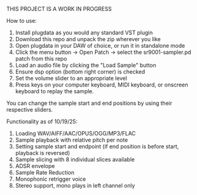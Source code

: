 THIS PROJECT IS A WORK IN PROGRESS

How to use:
  1. Install plugdata as you would any standard VST plugin
  2. Download this repo and unpack the zip wherever you like
  3. Open plugdata in your DAW of choice, or run it in standalone mode
  4. Click the menu button -> Open Patch -> select the sr9001-sampler.pd patch from this repo
  5. Load an audio file by clicking the "Load Sample" button
  6. Ensure dsp option (bottom right corner) is checked
  7. Set the volume slider to an appropriate level
  8. Press keys on your computer keyboard, MIDI keyboard, or onscreen keyboard to replay the sample.

You can change the sample start and end positions by using their respective sliders.

Functionality as of 10/19/25:
  1. Loading WAV/AIFF/AAC/OPUS/OGG/MP3/FLAC
  2. Sample playback with relative pitch per note
  3. Setting sample start and endpoint (if end position is before start, playback is reversed)
  4. Sample slicing with 8 individual slices available
  5. ADSR envelope
  6. Sample Rate Reduction
  7. Monophonic retrigger voice
  8. Stereo support, mono plays in left channel only
